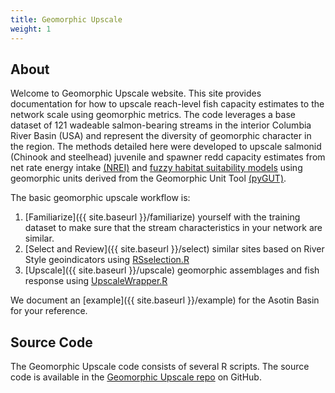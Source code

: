 ```yaml
---
title: Geomorphic Upscale
weight: 1
---
```


## About

Welcome to Geomorphic Upscale website. This site provides documentation for how to upscale reach-level fish capacity estimates to the network scale using geomorphic metrics.  The code leverages a base dataset of 121 wadeable salmon-bearing streams in the interior Columbia River Basin (USA) and represent the diversity of geomorphic character in the region.  The methods detailed here were developed to upscale salmonid (Chinook and steelhead) juvenile and spawner redd capacity estimates from net rate energy intake [(NREI)](https://doi.org/10.1139/cjfas-2015-0290) and [fuzzy habitat suitability models](https://github.com/bangen/FuzzyHabModel) using geomorphic units derived from the Geomorphic Unit Tool [(pyGUT)](https://github.com/Riverscapes/pyGUT).  

The basic geomorphic upscale workflow is:

1. [Familiarize]({{ site.baseurl }}/familiarize) yourself with the training dataset to make sure that the stream characteristics in your network are similar.
2. [Select and Review]({{ site.baseurl }}/select) similar sites based on River Style geoindicators using [RSselection.R](https://github.com/Riverscapes/GeomorphicUpscale/blob/master/RSselection.R)
3. [Upscale]({{ site.baseurl }}/upscale) geomorphic assemblages and fish response using [UpscaleWrapper.R](https://github.com/Riverscapes/GeomorphicUpscale/blob/master/UpscaleWrapper.R)

We document an [example]({{ site.baseurl }}/example) for the Asotin Basin for your reference.

## Source Code

The Geomorphic Upscale code consists of several R scripts.  The source code is available in the [Geomorphic Upscale repo](https://github.com/Riverscapes/GeomorphicUpscale) on GitHub.
